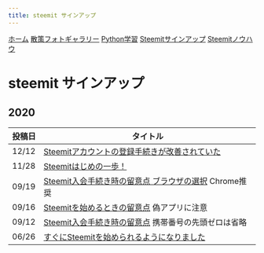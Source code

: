 ```yaml
---
title: steemit サインアップ
---
```


[ホーム](./) [散策フォトギャラリー](./photogarally.html) [Python学習](./python.html) [Steemitサインアップ](./steemitsignup.html) [Steemitノウハウ](./steemittips.html)

# steemit サインアップ

## 2020

|投稿日|タイトル|
|--|---|
|12/12|[Steemitアカウントの登録手続きが改善されていた](https://steemit.com/japanese/@yasu/4t27l6-steemit)|
|11/28|[Steemitはじめの一歩！](https://steemit.com/japanese/@yasu/7fuxcn-steemit)|
|09/19|[Steemit入会手続き時の留意点  ブラウザの選択](https://steemit.com/hive-101145/@yasu/4e8vth-steemit) Chrome推奨|
|09/16|[Steemitを始めるときの留意点](https://steemit.com/hive-101145/@yasu/6bbbkx-steemit) 偽アプリに注意|
|09/12|[Steemit入会手続き時の留意点](https://steemit.com/hive-101145/@yasu/4d2m7b-steemit) 携帯番号の先頭ゼロは省略|
|06/26|[すぐにSteemitを始められるようになりました](https://steemit.com/hive-101145/@yasu/4jw6lw-steemit)|

